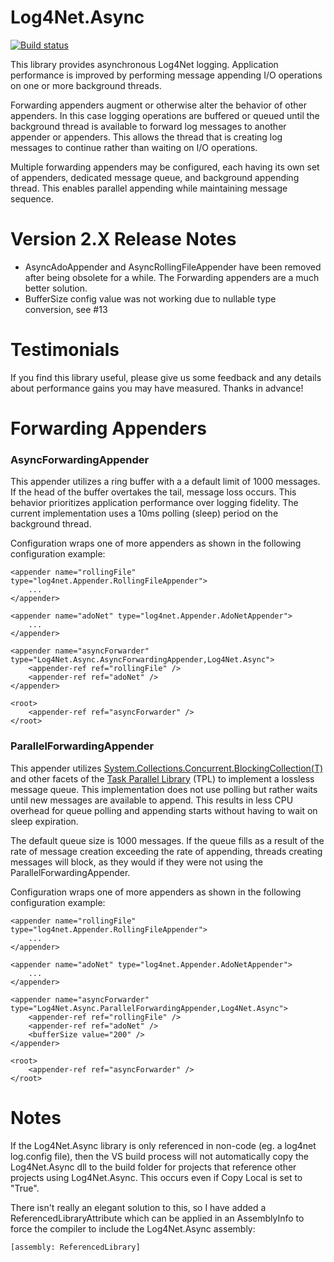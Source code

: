 Log4Net.Async
=============

[![Build status](https://ci.appveyor.com/api/projects/status/fpn8apunhe0fr1y3)](https://ci.appveyor.com/project/cjbhaines/log4net-async)

This library provides asynchronous Log4Net logging.  Application performance is improved by performing message appending I/O operations on one or more background threads.

Forwarding appenders augment or otherwise alter the behavior of other appenders.  In this case logging operations are buffered or queued until the background thread is available to forward log messages to another appender or appenders.  This allows the thread that is creating log messages to continue rather than waiting on I/O operations.   

Multiple forwarding appenders may be configured, each having its own set of appenders, dedicated message queue, and background appending thread.  This enables parallel appending while maintaining message sequence.

Version 2.X Release Notes
=============

- AsyncAdoAppender and AsyncRollingFileAppender have been removed after being obsolete for a while. The Forwarding appenders are a much better solution.
- BufferSize config value was not working due to nullable type conversion, see #13  

Testimonials 
=============
If you find this library useful, please give us some feedback and any details about performance gains you may have measured. Thanks in advance!


Forwarding Appenders
=============

### AsyncForwardingAppender

This appender utilizes a ring buffer with a a default limit of 1000 messages.  If the head of the buffer overtakes the tail, message loss occurs.  This behavior prioritizes application performance over logging fidelity.  The current implementation uses a 10ms polling (sleep) period on the background thread.

Configuration wraps one of more appenders as shown in the following configuration example:

	<appender name="rollingFile" type="log4net.Appender.RollingFileAppender">
		...
	</appender>
	
	<appender name="adoNet" type="log4net.Appender.AdoNetAppender">
		...
	</appender>
	
	<appender name="asyncForwarder" type="Log4Net.Async.AsyncForwardingAppender,Log4Net.Async">
		<appender-ref ref="rollingFile" />
		<appender-ref ref="adoNet" />
	</appender>

	<root>
		<appender-ref ref="asyncForwarder" />
	</root>

### ParallelForwardingAppender

This appender utilizes [System.Collections.Concurrent.BlockingCollection(T)](http://msdn.microsoft.com/en-us/library/dd267312(v=vs.100).aspx) and other facets of the [Task Parallel  Library](http://msdn.microsoft.com/en-us/library/dd460717(v=vs.100).aspx) (TPL) to implement a lossless message queue.  This implementation does not use polling but rather waits until new messages are available to append.  This results in less CPU overhead for queue polling and appending starts without having to wait on sleep expiration.

The default queue size is 1000 messages.  If the queue fills as a result of the rate of message creation exceeding the rate of appending, threads creating messages will block, as they would if they were not using the ParallelForwardingAppender.  

Configuration wraps one of more appenders as shown in the following configuration example:

	<appender name="rollingFile" type="log4net.Appender.RollingFileAppender">
		...
	</appender>
	
	<appender name="adoNet" type="log4net.Appender.AdoNetAppender">
		...
	</appender>
	
	<appender name="asyncForwarder" type="Log4Net.Async.ParallelForwardingAppender,Log4Net.Async">
		<appender-ref ref="rollingFile" />
		<appender-ref ref="adoNet" />
		<bufferSize value="200" />
	</appender>

	<root>
		<appender-ref ref="asyncForwarder" />
	</root>
  

Notes
=============
If the Log4Net.Async library is only referenced in non-code (eg. a log4net log.config file), then the VS build process will not automatically copy the Log4Net.Async dll to the build folder for projects that reference other projects using Log4Net.Async. This occurs even if Copy Local is set to "True".

There isn't really an elegant solution to this, so I have added a ReferencedLibraryAttribute which can be applied in an AssemblyInfo to force the compiler to include the Log4Net.Async assembly:

	[assembly: ReferencedLibrary]